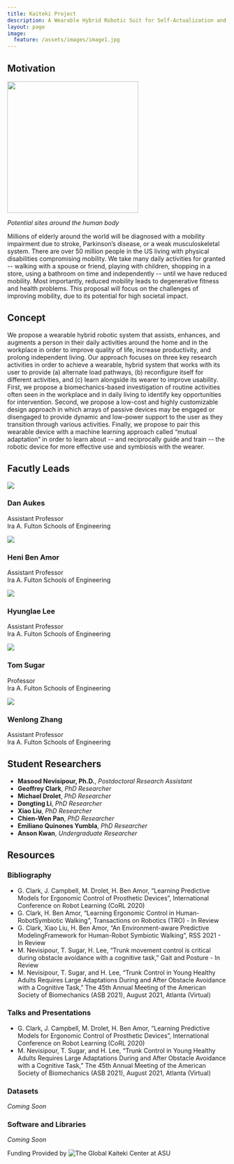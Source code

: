 ```yaml
---
title: Kaiteki Project
description: A Wearable Hybrid Robotic Suit for Self-Actualization and Well-Being
layout: page
image:
  feature: /assets/images/image1.jpg
---
```


## Motivation
<div class="thumbnail pull-right">
<img class="img-responsive" width="300px" src="/assets/images/research/exo-sites.png">
<p><em>Potential sites around the human body</em></p>
</div>

Millions of elderly around the world will be diagnosed with a mobility impairment due to stroke, Parkinson’s disease, or a weak musculoskeletal system. There are over 50 million people in the US living with physical disabilities compromising mobility.  We take many daily activities for granted -- walking with a spouse or friend, playing with children, shopping in a store, using a bathroom on time and independently -- until we have reduced mobility. Most importantly, reduced mobility leads to degenerative fitness and health problems. This proposal will focus on the challenges of improving mobility, due to its potential for high societal impact.  

## Concept
We propose a wearable hybrid robotic system that assists, enhances, and augments a person in their daily activities around the home and in the workplace in order to improve quality of life, increase productivity, and prolong independent living. Our approach focuses on three key research activities in order to achieve a wearable, hybrid system that works with its user to provide (a) alternate load pathways, (b) reconfigure itself for different activities, and (c) learn alongside its wearer to improve usability.  First, we propose a biomechanics-based investigation of routine activities often seen in the workplace and in daily living to identify key opportunities for intervention. Second, we propose a low-cost and highly customizable design approach in which arrays of passive devices may be engaged or disengaged to provide dynamic and low-power support to the user as they transition through various activities. Finally, we propose to pair this wearable device with a machine learning approach called “mutual adaptation” in order to learn about -- and reciprocally guide and train -- the robotic device for more effective use and symbiosis with the wearer.

## Facutly Leads


<div class="row">
<div class="col-sm-4 col-md-2 col-md-offset-1">
<div class="thumbnail">
<img class="img-responsive" src="/assets/images/kaiteki_headshots/dan.jpg">
<h3>Dan Aukes</h3>
<p>Assistant Professor<br>Ira A. Fulton Schools of Engineering</p>
<p>
</p>
</div>
</div>

<div class="col-sm-4 col-md-2">
<div class="thumbnail">
<img class="img-responsive" src="/assets/images/kaiteki_headshots/heni.jpg">
<h3>Heni Ben Amor</h3>
<p>Assistant Professor<br>Ira A. Fulton Schools of Engineering</p>
<p>
</p>
</div>
</div>

<div class="col-sm-4 col-md-2">
<div class="thumbnail">
<img class="img-responsive" src="/assets/images/kaiteki_headshots/hyunglae.jpg">
<h3>Hyunglae Lee</h3>
<p>Assistant Professor<br>Ira A. Fulton Schools of Engineering</p>
<p>
</p>
</div>
</div>

<div class="col-sm-4 col-sm-offset-2 col-md-2 col-md-offset-0">
<div class="thumbnail">
<img class="img-responsive" src="/assets/images/kaiteki_headshots/tom.jpg">
<h3>Tom Sugar</h3>
<p>Professor<br>Ira A. Fulton Schools of Engineering</p>
<p>
</p>
</div>
</div>

<div class="col-sm-4 col-md-2">
<div class="thumbnail">
<img class="img-responsive" src="/assets/images/kaiteki_headshots/wenlong.jpg">
<h3>Wenlong Zhang</h3>
<p>Assistant Professor<br>Ira A. Fulton Schools of Engineering</p>
<p>
</p>
</div>
</div>

</div>

## Student Researchers


* **Masood Nevisipour, Ph.D.**, _Postdoctoral Research Assistant_
* **Geoffrey Clark**, _PhD Researcher_
* **Michael Drolet**, _PhD Researcher_
* **Dongting Li**, _PhD Researcher_
* **Xiao Liu**, _PhD Researcher_
* **Chien-Wen Pan**, _PhD Researcher_
* **Emiliano Quinones Yumbla**, _PhD Researcher_
* **Anson Kwan**, _Undergraduate Researcher_

## Resources

### Bibliography

* G. Clark, J. Campbell, M. Drolet, H. Ben Amor, “Learning Predictive Models for Ergonomic Control of Prosthetic Devices”, International Conference on Robot Learning (CoRL 2020) 
* G. Clark, H. Ben Amor, “Learning Ergonomic Control in Human-RobotSymbiotic Walking”, Transactions on Robotics (TRO) - In Review
* G. Clark, Xiao Liu, H. Ben Amor, “An Environment-aware Predictive ModelingFramework for Human-Robot Symbiotic Walking”, RSS 2021 - In Review
* M. Nevisipour, T. Sugar, H. Lee, “Trunk movement control is critical during obstacle avoidance with a cognitive task,” Gait and Posture - In Review
* M. Nevisipour, T. Sugar,  and H. Lee, “Trunk Control in Young Healthy Adults Requires Large Adaptations During and After Obstacle Avoidance with a Cognitive Task,” The 45th Annual Meeting of the American Society of Biomechanics (ASB 2021), August 2021, Atlanta (Virtual)

### Talks and Presentations

* G. Clark, J. Campbell, M. Drolet, H. Ben Amor, “Learning Predictive Models for Ergonomic Control of Prosthetic Devices”, International Conference on Robot Learning (CoRL 2020) 
* M. Nevisipour, T. Sugar,  and H. Lee, “Trunk Control in Young Healthy Adults Requires Large Adaptations During and After Obstacle Avoidance with a Cognitive Task,” The 45th Annual Meeting of the American Society of Biomechanics (ASB 2021), August 2021, Atlanta (Virtual)

### Datasets
_Coming Soon_

### Software and Libraries
_Coming Soon_

<div class="row">
<div class="col-md-4">
</div>
<div class="col-md-4 text-center">
Funding Provided by <img class="img-responsive center-block" alt="The Global Kaiteki Center at ASU" src="/assets/images/TGKC.png">
</div>
<div class="col-md-4">
</div>
</div>
